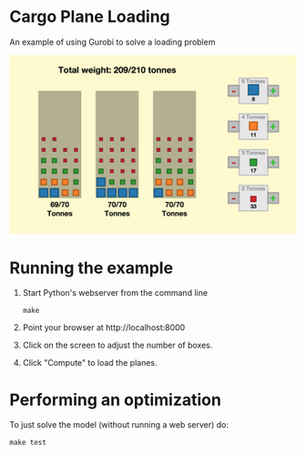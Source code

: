 # Cargo Plane Loading
An example of using Gurobi to solve a loading problem

![](screenshot.png?raw=true)

# Running the example

1. Start Python's webserver from the command line
    ```
    make
    ```

2. Point your browser at http://localhost:8000

3. Click on the screen to adjust the number of boxes.

4. Click "Compute" to load the planes.

# Performing an optimization

To just solve the model (without running a web server) do:

```
make test
```
